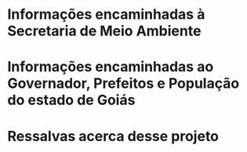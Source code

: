 # Informações encaminhadas à Secretaria de Meio Ambiente


# Informações encaminhadas ao Governador, Prefeitos e População do estado de Goiás

# Ressalvas acerca desse projeto
